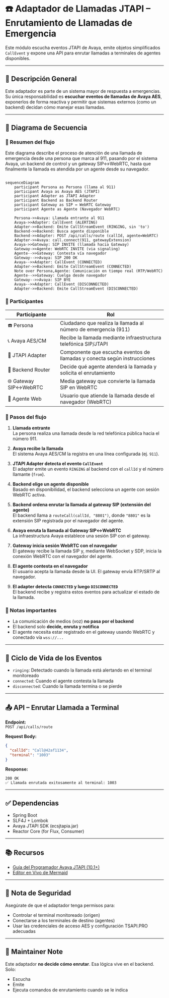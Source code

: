 # ☎️ Adaptador de Llamadas JTAPI – Enrutamiento de Llamadas de Emergencia

Este módulo escucha eventos JTAPI de Avaya, emite objetos simplificados `CallEvent` y expone una API para enrutar llamadas a terminales de agentes disponibles.

---

## 🔧 Descripción General

Este adaptador es parte de un sistema mayor de respuesta a emergencias. Su única responsabilidad es **escuchar eventos de llamadas de Avaya AES**, exponerlos de forma reactiva y permitir que sistemas externos (como un backend) decidan cómo manejar esas llamadas.

---

## 📶 Diagrama de Secuencia

### 🎯 Resumen del flujo
Este diagrama describe el proceso de atención de una llamada de emergencia desde una persona que marca al 911, pasando por el sistema Avaya, un backend de control y un gateway SIP↔WebRTC, hasta que finalmente la llamada es atendida por un agente desde su navegador.

```mermaid

sequenceDiagram
    participant Persona as Persona (llama al 911)
    participant Avaya as Avaya AES (JTAPI)
    participant Adapter as JTAPI Adapter
    participant Backend as Backend Router
    participant Gateway as SIP ↔ WebRTC Gateway
    participant Agente as Agente (Navegador WebRTC)

    Persona->>Avaya: Llamada entrante al 911
    Avaya->>Adapter: CallEvent (ALERTING)
    Adapter->>Backend: Emite CallStreamEvent (RINGING, sin 'to')
    Backend->>Backend: Busca agente disponible
    Backend->>Adapter: POST /api/calls/route (callId, agente=WebRTC)
    Adapter->>Avaya: call.connect(911, gatewayExtension)
    Avaya->>Gateway: SIP INVITE (llamada hacia Gateway)
    Gateway->>Agente: WebRTC INVITE (via signaling)
    Agente-->>Gateway: Contesta vía navegador
    Gateway-->>Avaya: SIP 200 OK
    Avaya-->>Adapter: CallEvent (CONNECTED)
    Adapter->>Backend: Emite CallStreamEvent (CONNECTED)
    Note over Persona,Agente: Comunicación en tiempo real (RTP/WebRTC)
    Agente-->>Gateway: Cuelga desde navegador
    Gateway-->>Avaya: SIP BYE
    Avaya-->>Adapter: CallEvent (DISCONNECTED)
    Adapter->>Backend: Emite CallStreamEvent (DISCONNECTED)

```

### 🔄 Participantes

| Participante          | Rol                                                                      |
| --------------------- | ------------------------------------------------------------------------ |
| ☎️ Persona            | Ciudadano que realiza la llamada al número de emergencia (911)           |
| 📞 Avaya AES/CM       | Recibe la llamada mediante infraestructura telefónica SIP/JTAPI          |
| 🧩 JTAPI Adapter      | Componente que escucha eventos de llamadas y conecta según instrucciones |
| 🧠 Backend Router     | Decide qué agente atenderá la llamada y solicita el enrutamiento         |
| 🌐 Gateway SIP↔WebRTC | Media gateway que convierte la llamada SIP en WebRTC                     |
| 🧑 Agente Web         | Usuario que atiende la llamada desde el navegador (WebRTC)               |

### 🧭 Pasos del flujo
1. **Llamada entrante**  
   La persona realiza una llamada desde la red telefónica pública hacia el número 911.


2. **Avaya recibe la llamada**  
   El sistema Avaya AES/CM la registra en una línea configurada (ej. `911`).


3. **JTAPI Adapter detecta el evento `CallEvent`**  
   El adapter emite un evento `RINGING` al backend con el `callId` y el número llamante (`from`).


4. **Backend elige un agente disponible**  
   Basado en disponibilidad, el backend selecciona un agente con sesión WebRTC activa.


5. **Backend ordena enrutar la llamada al gateway SIP (extensión del agente)**  
   El backend llama a `routeCall(callId, "8801")`, donde `"8801"` es la extensión SIP registrada por el navegador del agente.


6. **Avaya enruta la llamada al Gateway SIP↔WebRTC**  
   La infraestructura Avaya establece una sesión SIP con el gateway.


7. **Gateway inicia sesión WebRTC con el navegador**  
   El gateway recibe la llamada SIP y, mediante WebSocket y SDP, inicia la conexión WebRTC con el navegador del agente.


8. **El agente contesta en el navegador**  
   El usuario acepta la llamada desde la UI. El gateway envía RTP/SRTP al navegador.


9. **El adapter detecta `CONNECTED` y luego `DISCONNECTED`**  
   El backend recibe y registra estos eventos para actualizar el estado de la llamada.

### 🧠 Notas importantes

- La comunicación de medios (voz) **no pasa por el backend**
- El backend solo **decide, enruta y notifica**
- El agente necesita estar registrado en el gateway usando WebRTC y conectado vía `wss://...`
---

## 🔁 Ciclo de Vida de los Eventos

- `ringing`: Detectado cuando la llamada está alertando en el terminal monitoreado
- `connected`: Cuando el agente contesta la llamada
- `disconnected`: Cuando la llamada termina o se pierde

---

## 📤 API – Enrutar Llamada a Terminal

**Endpoint:**  
`POST /api/calls/route`

**Request Body:**
```json
{
  "callId": "Call@42af1134",
  "terminal": "1003"
}
```

**Response:**
```http
200 OK
✅ Llamada enrutada exitosamente al terminal: 1003
```

---

## ✅ Dependencias

- Spring Boot
- SLF4J + Lombok
- Avaya JTAPI SDK (ecsjtapia.jar)
- Reactor Core (for Flux, Consumer)

---

## 📚 Recursos

- [Guía del Programador Avaya JTAPI (10.1+)](https://documentation.avaya.com/bundle/AESOverviewAndSpec_R10.2.x/page/JTAPIProgrammers.html)
- [Editor en Vivo de Mermaid](https://mermaid.live/)

---

## 🔐 Nota de Seguridad

Asegúrate de que el adaptador tenga permisos para:
- Controlar el terminal monitoreado (origen)
- Conectarse a los terminales de destino (agentes)
- Usar las credenciales de acceso AES y configuración TSAPI.PRO adecuadas

---

## 🧠 Maintainer Note

Este adaptador **no decide cómo enrutar**. Esa lógica vive en el backend.  
Solo:
- Escucha
- Emite
- Ejecuta comandos de enrutamiento cuando se le indica

